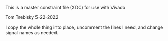 This is a master constraint file (XDC) for use with Vivado

Tom Trebisky  5-22-2022

I copy the whole thing into place,
uncomment the lines I need,
and change signal names as needed.
